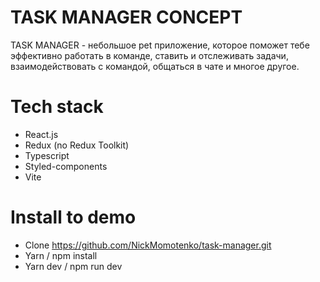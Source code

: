 # TASK MANAGER CONCEPT

TASK MANAGER - небольшое pet приложение, которое поможет тебе эффективно работать в команде, ставить и отслеживать задачи, взаимодействовать с командой, общаться в чате и многое другое. 

# Tech stack
 - React.js 
 - Redux (no Redux Toolkit)
 - Typescript
 - Styled-components
 - Vite

# Install to demo

 - Clone https://github.com/NickMomotenko/task-manager.git
 - Yarn / npm install
 -  Yarn dev / npm run dev
